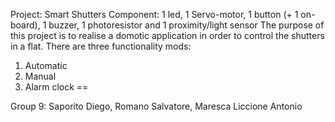 Project: Smart Shutters
Component: 1 led, 1 Servo-motor, 1 button (+ 1 on-board), 1 buzzer, 1 photoresistor and 1 proximity/light sensor
The purpose of this project is to realise a domotic application in order to control the shutters in a flat. There are three functionality mods:
1) Automatic
2) Manual
3) Alarm clock
==

Group 9: Saporito Diego, Romano Salvatore, Maresca Liccione Antonio
